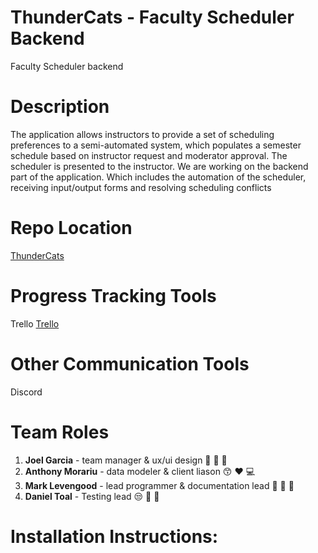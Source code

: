 # ThunderCats - Faculty Scheduler Backend
Faculty Scheduler backend

# Description
The application allows instructors to provide a set of scheduling preferences to
a semi-automated system, which populates a semester schedule based on instructor
request and moderator approval. The scheduler is presented to the instructor.
We are working on the backend part of the application. Which includes the
automation of the scheduler, receiving input/output forms and resolving scheduling
conflicts

# Repo Location
[ThunderCats](https://github.com/GGC-SD/ThunderCats/)

# Progress Tracking Tools
Trello
[Trello](https://trello.com/b/MuJa8Xa5/thundercats)

# Other Communication Tools
Discord

# Team Roles
1. **Joel Garcia** - team manager & ux/ui design :guitar: :wrench: :goat:
2. **Anthony Morariu** - data modeler & client liason :kissing_smiling_eyes: :heart: :computer:
3. **Mark Levengood** - lead programmer & documentation lead :clap: :statue_of_liberty: :movie_camera:
4. **Daniel Toal** - Testing lead :unamused: :hocho: :bug:

# Installation Instructions: 
